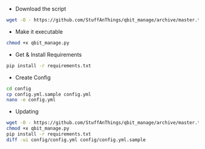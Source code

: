 
* Download the script

```bash
wget -O - https://github.com/StuffAnThings/qbit_manage/archive/master.tar.gz | tar xz --strip=1 "qbit_manage-master"
```

* Make it executable

```bash
chmod +x qbit_manage.py
```

* Get & Install Requirements

```bash
pip install -r requirements.txt
```

* Create Config

```bash
cd config
cp config.yml.sample config.yml
nano -e config.yml
```

* Updating

```bash
wget -O - https://github.com/StuffAnThings/qbit_manage/archive/master.tar.gz | tar xz --strip=1 "qbit_manage-master"
chmod +x qbit_manage.py
pip install -r requirements.txt
diff -ui config/config.yml config/config.yml.sample
```
